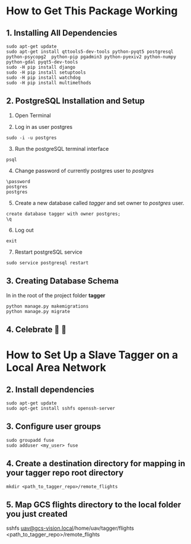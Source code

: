 # How to Get This Package Working

## 1. Installing All Dependencies
```
sudo apt-get update
sudo apt-get install qttools5-dev-tools python-pyqt5 postgresql python-psycopg2  python-pip pgadmin3 python-pyexiv2 python-numpy python-gdal pyqt5-dev-tools
sudo -H pip install django
sudo -H pip install setuptools
sudo -H pip install watchdog
sudo -H pip install multimethods
```
## 2. PostgreSQL Installation and Setup

1. Open Terminal


2. Log in as user postgres
```
sudo -i -u postgres
```
3. Run the postgreSQL terminal interface
```
psql
```
4. Change password of currently postgres user to *postgres*
```
\password
postgres
postgres
```
5. Create a new database called *tagger* and set owner to *postgres* user.
```
create database tagger with owner postgres;
\q
```
6. Log out
```
exit
```
7. Restart postgreSQL service
```
sudo service postgresql restart
```
## 3. Creating Database Schema
In in the root of the project folder **tagger**
```
python manage.py makemigrations
python manage.py migrate
```
## 4. Celebrate :beers: :beers:

# How to Set Up a Slave Tagger on a Local Area Network

## 2. Install dependencies
```
sudo apt-get update
sudo apt-get install sshfs openssh-server
```

## 3. Configure user groups
```
sudo groupadd fuse
sudo adduser <my_user> fuse
```

## 4. Create a destination directory for mapping in your tagger repo root directory
```
mkdir <path_to_tagger_repo>/remote_flights
```

## 5. Map GCS flights directory to the local folder you just created
sshfs uav@gcs-vision.local/home/uav/tagger/flights <path_to_tagger_repo>/remote_flights


